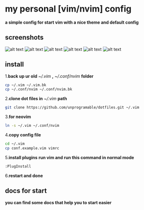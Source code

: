 # my personal [vim/nvim] config
**a simple config for start vim with a nice theme and default config**

## screenshots
![alt text](https://raw.githubusercontent.com/unprogramable/dotfiles/screenshots/v1/01.png)
![alt text](https://raw.githubusercontent.com/unprogramable/dotfiles/screenshots/v1/02.png)
![alt text](https://raw.githubusercontent.com/unprogramable/dotfiles/screenshots/v1/03.png)
![alt text](https://raw.githubusercontent.com/unprogramable/dotfiles/screenshots/v1/04.png)
![alt text](https://raw.githubusercontent.com/unprogramable/dotfiles/screenshots/v1/05.png)
![alt text](https://raw.githubusercontent.com/unprogramable/dotfiles/screenshots/v1/6.png)


## install
1.**back up ur old** *~/.vim* **,** *~/.conf/nvim* **folder**
```bash
cp ~/.vim ~/.vim.bk
cp ~/.conf/nvim ~/.conf/nvim.bk
```

2.**clone dot files in** *~/.vim* **path**
```bash
git clone https://github.com/unprogramable/dotfiles.git ~/.vim
```

3.**for neovim**
```bash
ln -s ~/.vim ~/.conf/nvim
```

4.**copy config file**
```bash
cd ~/.vim
cp conf.example.vim vimrc
```

5.**install plugins**
**run vim and run this command in normal mode**
```bash
:PlugInstall
```

6.**restart and done**


## docs for start
**you can find some docs that help you to start easier**
